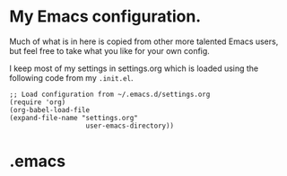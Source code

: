 # My Emacs configuration.

Much of what is in here is copied from other more talented Emacs users, but feel free to take what you like for your own config. 

I keep most of my settings in settings.org which is loaded using the following code from my `.init.el`.

    ;; Load configuration from ~/.emacs.d/settings.org
    (require 'org)
    (org-babel-load-file
    (expand-file-name "settings.org"
                       user-emacs-directory))


# .emacs
